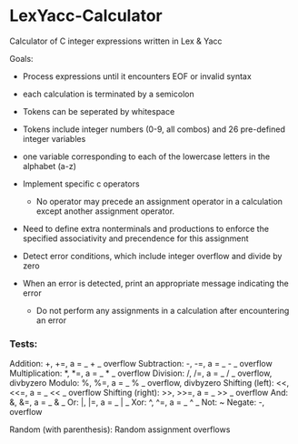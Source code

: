 # LexYacc-Calculator
Calculator of C integer expressions written in Lex &amp; Yacc


Goals: 
- Process expressions until it encounters EOF or invalid syntax
- each calculation is terminated by a semicolon 
- Tokens can be seperated by whitespace 
- Tokens include integer numbers (0-9, all combos) and 26 pre-defined integer variables
- one variable corresponding to each of the lowercase letters in the alphabet (a-z) 
- Implement specific c operators
    - No operator may precede an assignment operator in a calculation except another assignment operator. 

- Need to define extra nonterminals and productions to enforce the specified associativity and precendence for this assignment 
- Detect error conditions, which include integer overflow and divide by zero 
- When an error is detected, print an appropriate message indicating the error
    - Do not perform any assignments in a calculation after encountering an error 

### Tests: 
Addition:           +, +=, a = _ + _ overflow
Subtraction:        -, -=, a = _ - _ overflow
Multiplication:     *, *=, a = _ * _ overflow
Division:           /, /=, a = _ / _ overflow, divbyzero
Modulo:             %, %=, a = _ % _ overflow, divbyzero
Shifting (left):    <<, <<=, a = _ << _ overflow
Shifting (right):   >>, >>=, a = _ >> _ overflow 
And:                &, &=, a = _ & _ 
Or:                 |, |=, a = _ | _
Xor:                ^, ^=, a = _ ^ _
Not:                ~
Negate:             -, overflow

Random (with parenthesis): 
Random assignment overflows
